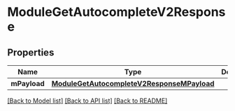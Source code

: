 # ModuleGetAutocompleteV2Response

## Properties
Name | Type | Description | Notes
------------ | ------------- | ------------- | -------------
**mPayload** | [**ModuleGetAutocompleteV2ResponseMPayload**](ModuleGetAutocompleteV2ResponseMPayload.md) |  | 

[[Back to Model list]](../README.md#documentation-for-models) [[Back to API list]](../README.md#documentation-for-api-endpoints) [[Back to README]](../README.md)


